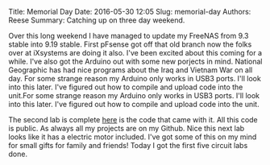 Title: Memorial Day
Date: 2016-05-30 12:05
Slug: memorial-day
Authors: Reese
Summary: Catching up on three day weekend.

Over this long weekend I have managed to update my FreeNAS from 9.3 stable into 9.19 stable. First pFsense got off that old branch now the folks over at iXsystems are doing it also. I've been excited about this coming for a while. I've also got the Arduino out with some new porjects in mind. National Geographic has had nice programs about the Iraq and Vietnam War on all day. For some strange reason my Arduino only works in USB3 ports. I'll look into this later. I've figured out how
to compile and upload code into the unit.For some strange reason my Arduino only works in USB3 ports. I'll look into this later. I've figured out how to compile and upload code into the unit.

The second lab is complete [here](http://ardx.org/src/circ/CIRC02-code.txt) is the code that came with it. All this code is public. As always all my projects are on my Github. Nice this next lab looks like it has a electric motor included. I've got some of this on my mind for small gifts for family and friends! Today I got the first five circuit labs done.
